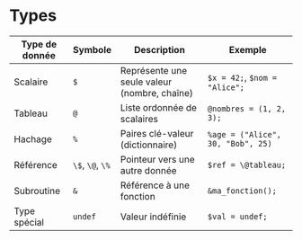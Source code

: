 # Types

| Type de donnée | Symbole | Description                                  | Exemple                          |
|----------------|---------|----------------------------------------------|----------------------------------|
| Scalaire       | `$`     | Représente une seule valeur (nombre, chaîne) | `$x = 42;`, `$nom = "Alice";`    |
| Tableau        | `@`     | Liste ordonnée de scalaires                  | `@nombres = (1, 2, 3);`          |
| Hachage        | `%`     | Paires clé-valeur (dictionnaire)             | `%age = ("Alice", 30, "Bob", 25)`|
| Référence      | `\$`, `\@`, `\%` | Pointeur vers une autre donnée         | `$ref = \@tableau;`              |
| Subroutine     | `&`     | Référence à une fonction                     | `&ma_fonction();`                |
| Type spécial   | `undef` | Valeur indéfinie                             | `$val = undef;`                  |
